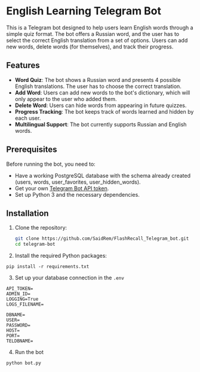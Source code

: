 # English Learning Telegram Bot

This is a Telegram bot designed to help users learn English words through a simple quiz format. The bot offers a Russian word, and the user has to select the correct English translation from a set of options. Users can add new words, delete words (for themselves), and track their progress.

## Features

- **Word Quiz**: The bot shows a Russian word and presents 4 possible English translations. The user has to choose the correct translation.
- **Add Word**: Users can add new words to the bot's dictionary, which will only appear to the user who added them.
- **Delete Word**: Users can hide words from appearing in future quizzes.
- **Progress Tracking**: The bot keeps track of words learned and hidden by each user.
- **Multilingual Support**: The bot currently supports Russian and English words.

## Prerequisites

Before running the bot, you need to:

- Have a working PostgreSQL database with the schema already created (users, words, user_favorites, user_hidden_words).
- Get your own [Telegram Bot API token](https://core.telegram.org/bots#botfather).
- Set up Python 3 and the necessary dependencies.

## Installation

1. Clone the repository:

   ```bash
   git clone https://github.com/SaidRem/FlashRecall_Telegram_bot.git
   cd telegram-bot
   ```

2. Install the required Python packages:

```
pip install -r requirements.txt
```

3. Set up your database connection in the `.env`

```
API_TOKEN=
ADMIN_ID=
LOGGING=True
LOGS_FILENAME=

DBNAME=
USER=
PASSWORD=
HOST=
PORT=
TELDBNAME=
```

4. Run the bot
```
python bot.py
```
